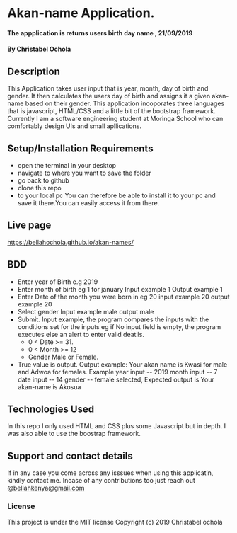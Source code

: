 # Akan-name Application.
#### The appplication is returns users birth day name , 21/09/2019
#### By Christabel Ochola
## Description
This Application takes user input that is year, month, day of birth and gender. It then calculates the users day of birth and assigns it a given akan-name based on their gender. This application incoporates three languages that is javascript, HTML/CSS and a little bit of the bootstrap framework. Currently I am a software engineering student at Moringa School who can comfortably design UIs and small apllications.
## Setup/Installation Requirements
* open the terminal in your desktop
* navigate to where you want to save the folder
* go back to github 
* clone this repo
* to your local pc 
You can therefore be able to install it to your pc and save it there.You can easily access it from there.
## Live page
https://bellahochola.github.io/akan-names/
## BDD
* Enter year of Birth e.g 2019 
* Enter month of birth eg 1 for january Input example 1 Output example 1
* Enter Date of the month you were born in eg 20 input example 20 output example 20
* Select gender Input example male output male
* Submit. Input example, the program compares the inputs with the conditions set for the inputs eg if No input field is empty, the program executes else an alert to enter valid deatils.
    * 0 < Date >= 31.
    * 0 < Month >= 12
    * Gender Male or Female. 
* True value is output. Output example: Your akan name is Kwasi for male and Adwoa for females.
Example
    year input -- 2019
    month input -- 7
    date input -- 14
    gender -- female selected, Expected output is Your akan-name is Akosua
## Technologies Used
In this repo I only used HTML and CSS plus some Javascript but in depth. I was also able to use the boostrap framework.
## Support and contact details
If in any case you come across any isssues when using this applicatin, kindly contact me. Incase of any contributions too just reach out @bellahkenya@gmail.com
### License
This project is under the MIT license
Copyright (c) 2019  Christabel ochola